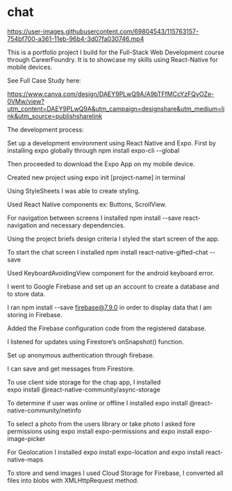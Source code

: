 # chat






https://user-images.githubusercontent.com/69804543/115763157-754bf700-a361-11eb-96b4-3d07fa030746.mp4

This is a portfolio project I build for the Full-Stack Web Development course through CareerFoundry. 
It is to showcase my skills using React-Native for mobile devices.

See Full Case Study here:

https://www.canva.com/design/DAEY9PLwQ9A/A9bTFfMCcYzFQyOZe-0VMw/view?utm_content=DAEY9PLwQ9A&utm_campaign=designshare&utm_medium=link&utm_source=publishsharelink

The development process: 

Set up a development environment using React Native and Expo. First by installing  expo globally through   npm install expo-cli --global 

Then proceeded to download the Expo App on my mobile device. 

Created new project using   expo init [project-name]    in terminal 

Using StyleSheets I was able to create styling. 

Used React Native components ex: Buttons, ScrollView.

For navigation between screens I installed  npm install --save react-navigation    and necessary dependencies.

Using the project briefs design criteria I styled the start screen of the app. 

To start the chat screen I installed   npm install react-native-gifted-chat --save   

Used KeyboardAvoidingView component for the android keyboard error.

I went to Google Firebase and set up an account to create a database and to store data. 

I ran    npm install --save firebase@7.9.0   in order to display data that I am storing in Firebase. 

Added the Firebase configuration code from the registered database. 

I listened for updates using Firestore’s   onSnapshot() function.

Set up anonymous authentication through firebase.

I can save and  get messages from Firestore. 

To use client side storage for the chap app, I installed    
 expo install @react-native-community/async-storage 

To determine if user was online or offline I installed   expo install @react-native-community/netinfo 

To select a photo from the users library or take photo I asked fore permissions using 
expo install expo-permissions   and   expo install expo-image-picker 

For Geolocation I installed     expo install expo-location and  expo install react-native-maps 

To store and send images I used Cloud Storage for Firebase, I converted all files into blobs with XMLHttpRequest method.

